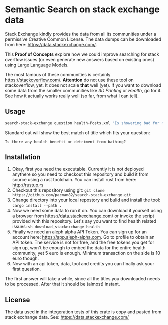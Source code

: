 # Semantic Search on stack exchange data

Stack Exchange kindly provides the data from all its communities under a permissive Creative Common License. The data dumps can be downloaded from here: <https://data.stackexchange.com/>.

This **Proof of Concepts** explore how we could improve searching for stack overflow issues (or even generate new answers based on existing ones) using Large Language Models.

The most famous of these communities is certainly <https://stackoverflow.com/>. **Attention** do not use these tool on stackoverflow, yet. It does not scale **that** well (yet). If you want to download some data from the smaller communities like *3D Printing* or *Health*, go for it. See how it actually works really well (so far, from what I can tell).

## Usage

```bash
search-stack-exchange question health-Posts.xml "Is showering bad for my skin?"
```

Standard out will show the best match of title which fits your question:

```
Is there any health benefit or detriment from bathing?
```

## Installation

1. Okay, first you need the executable. Currently it is not deployed anythere so you need to checkout this repository and build it from source using a rust toolchain. You can install rust from here: <http://rustup.rs>
2. Checkout this repository using git: `git clone https://github.com/pacman82/search-stack-exchange.git`
3. Change directory into your local repostory and bulid and install the tool: `cargo install --path .`
4. Now we need some data to run it on. You can download it yourself using a browser from <https://data.stackexchange.com/> or invoke the script provided with this repository. Let's say you want to find health related issues: `sh download_stackexchange health`
5. Finally we need an aleph alpha API Token. You can sign up for an account here: <https://app.aleph-alpha.com>. Go to profile to obtain an API token. The service is not for free, and the free tokens you get for sign up, won't be enough to embed the data for the entire health community, yet 5 euro is enough. Minimum transaction on the side is 10 euro though.
6. Now with an api token, data, tool and credits you can finally ask your first question.

The first answer will take a while, since all the titles you downloaded needs to be processed. After that it should be (almost) instant.
  

## License

The data used in the integeration tests of this crate is copy and pasted from stack exchange data. See: <https://data.stackexchange.com/>